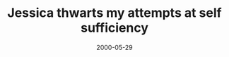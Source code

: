 ---
layout: base.njk
title : 'Jessica thwarts my attempts at self sufficiency' 
view_title : 'Jessica thwarts my attempts at self sufficiency' 
year : '2000' 
date : '2000-05-29' 
img_file : '/drawing/iwishjess.png' 
html_file : 'jessicathr' 
next_html : 'sharpglass.html' 
year_order : '350' 
permalink : "title/{{html_file}}.html"
---